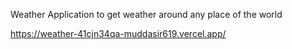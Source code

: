 Weather Application to get weather around any place of the world

https://weather-41cjn34qa-muddasir619.vercel.app/
